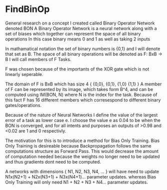 # FindBinOp
General research on a concept I created called Binary Operator Network denoted BON
A Binary Operator Network is a neural network along with a set of biases which together can represent the space of all binary operations
In this case binary means 0 and 1 as well as taking 2 inputs

In mathamatical notation the set of binary numbers is {0,1} and I will denote that set as B.
The space of all binary operations will be denoted as F: BxB -> B
I will call members of F Tasks.

F was chosen because of the importants of the XOR gate which is not linearly seperable.

The domain of F is BxB which has size 4 { {0,0}, {0,1}, {1,0} {1,1} }
A member of F can be represented by its image, which takes form B^4, and can be computed using IM(BON, N) where N is the index for the task.
Because of this fact F has 16 different members which corresespond to different binary gates/operations.

Because of the nature of Neural Networks I define the value of the largest error of a task as lower case e.
I choose the value e as 0.04 to be when the BON is converged, and for all intents and purposes an outputs of >0.98 and <0.02 are 1 and 0 respectivly.

The motivation for this is to introduce a method for Bias Only Training.
Bias Only Training is desireable because Backpropagation follows the same computations structure as Forward Pass.
This would decrease the amount of computation needed because the weights no longer need to be updated and thus gradients dont need to be computed.

A networks with dimensions { N1, N2, N3, N4, ... } will have need to update N1x(N2+1) + N2x(N3+1) + N3x(N4+1)... parameter updates.
whereas Bias Only Training will only need N1 + N2 + N3 + N4... parameter updates.
